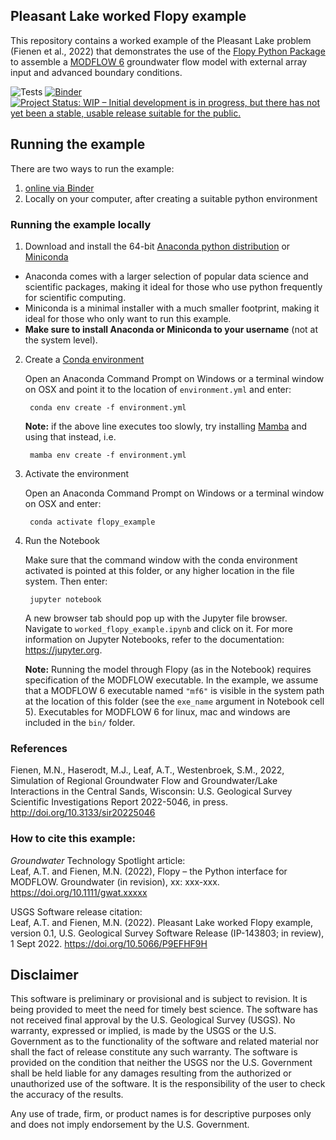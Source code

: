 Pleasant Lake worked Flopy example
-----------------------------------------------
This repository contains a worked example of the Pleasant Lake problem (Fienen et al., 2022) that demonstrates the use of the [Flopy Python Package](https://github.com/modflowpy/flopy) to assemble a [MODFLOW 6](https://www.usgs.gov/software/modflow-6-usgs-modular-hydrologic-model) groundwater flow model with external array input and advanced boundary conditions.

![Tests](https://github.com/aleaf/2022-gw-tech-spotlight-flopy/workflows/Test/badge.svg)
[![Binder](https://mybinder.org/badge_logo.svg)](https://mybinder.org/v2/gh/aleaf/pleasant-lake-flopy-example/HEAD?labpath=worked_flopy_example.ipynb)
[![Project Status: WIP – Initial development is in progress, but there has not yet been a stable, usable release suitable for the public.](https://www.repostatus.org/badges/latest/wip.svg)](https://www.repostatus.org/#wip)

## Running the example
There are two ways to run the example:

1) [online via Binder](https://mybinder.org/v2/gh/aleaf/pleasant-lake-flopy-example/HEAD?labpath=worked_flopy_example.ipynb)
2) Locally on your computer, after creating a suitable python environment

### Running the example locally

1) Download and install the 64-bit [Anaconda python distribution](https://www.anaconda.com/distribution/) or [Miniconda](https://docs.conda.io/en/latest/miniconda.html)

  * Anaconda comes with a larger selection of popular data science and scientific packages, making it ideal for those who use python frequently for scientific computing.
  * Miniconda is a minimal installer with a much smaller footprint, making it ideal for those who only want to run this example.
  * **Make sure to install Anaconda or Miniconda to your username** (not at the system level). 

2) Create a [Conda environment](https://docs.conda.io/projects/conda/en/latest/user-guide/concepts/environments.html)

    Open an Anaconda Command Prompt on Windows or a terminal window on OSX and point it to the location of ``environment.yml`` and enter:

        conda env create -f environment.yml

    **Note:** if the above line executes too slowly, try installing [Mamba](https://mamba.readthedocs.io/en/latest/) and using that instead, i.e.

        mamba env create -f environment.yml

3) Activate the environment
    
    Open an Anaconda Command Prompt on Windows or a terminal window on OSX and enter:

        conda activate flopy_example

4) Run the Notebook

    Make sure that the command window with the conda environment activated is pointed at this folder, or any higher location in the file system. Then enter:

        jupyter notebook

    A new browser tab should pop up with the Jupyter file browser. Navigate to ``worked_flopy_example.ipynb`` and click on it. For more information on Jupyter Notebooks, refer to the documentation: https://jupyter.org.

    **Note:** Running the model through Flopy (as in the Notebook) requires specification of the MODFLOW executable. In the example, we assume that a MODFLOW 6 executable named ``"mf6"`` is visible in the system path at the location of this folder (see the ``exe_name`` argument in Notebook cell 5). Executables for MODFLOW 6 for linux, mac and windows are included in the ``bin/`` folder.

### References
Fienen, M.N., Haserodt, M.J., Leaf, A.T., Westenbroek, S.M., 2022, Simulation of Regional Groundwater Flow and Groundwater/Lake Interactions in the Central Sands, Wisconsin: U.S. Geological Survey Scientific Investigations Report 2022-5046, in press. http://doi.org/10.3133/sir20225046

### How to cite this example:
*Groundwater* Technology Spotlight article:  
Leaf, A.T. and Fienen, M.N. (2022), Flopy – the Python interface for MODFLOW. Groundwater (in revision), xx: xxx-xxx. https://doi.org/10.1111/gwat.xxxxx

USGS Software release citation:  
Leaf, A.T. and Fienen, M.N. (2022). Pleasant Lake worked Flopy example, version 0.1, U.S. Geological Survey Software Release (IP-143803; in review), 1 Sept 2022. https://doi.org/10.5066/P9EFHF9H

Disclaimer
----------

This software is preliminary or provisional and is subject to revision. It is
being provided to meet the need for timely best science. The software has not
received final approval by the U.S. Geological Survey (USGS). No warranty,
expressed or implied, is made by the USGS or the U.S. Government as to the
functionality of the software and related material nor shall the fact of release
constitute any such warranty. The software is provided on the condition that
neither the USGS nor the U.S. Government shall be held liable for any damages
resulting from the authorized or unauthorized use of the software. It is the responsibility of the user to check the accuracy of the results.

Any use of trade, firm, or product names is for descriptive purposes only and does not imply endorsement by the U.S. Government.